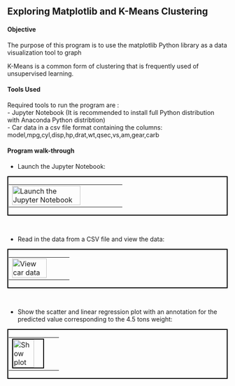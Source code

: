 <!---
Decision Science 1 Class - Exercise 6
# DS1_E7_Matplotlib_KMeans
--->
## Exploring Matplotlib and K-Means Clustering

#### Objective
The purpose of this program is to use the matplotlib Python library as a data visualization tool to graph 

K-Means is a common form of clustering that is frequently used of unsupervised learning. 


#### Tools Used
Required tools to run the program are :</br>
\- Jupyter Notebook (It is recommended to install full Python distribution with Anaconda Python distribtion) </br>
\- Car data in a csv file format containing the columns: model,mpg,cyl,disp,hp,drat,wt,qsec,vs,am,gear,carb</br>

#### Program walk-through
- Launch the Jupyter Notebook: <br/>
<p style="border: 2px solid #000000; padding: 1px;">
<table><tr><td>
<img src="https://github.com/user-attachments/assets/3c5112d2-6430-4258-90a1-87f0c0096729" width="80%" height="50%" alt="Launch the Jupyter Notebook" />
</td></tr></table>
</p>
</br>

- Read in the data from a CSV file and view the data: <br/>
<p style="border: 2px solid #000000; padding: 1px;">
<table><tr><td>
<img src="https://github.com/user-attachments/assets/b9e0df24-6e5a-4718-95c1-4f901b78d5e3" width="80%" height="50%" alt="View car data"/>
</td></tr>  
</table>
</p>
</br>

- Show the scatter and linear regression plot with an annotation for the predicted value corresponding to the 4.5 tons weight: </br>
<p style="border: 2px solid #000000; padding: 1px;">
<table>
<tr><td> 
<img src="https://github.com/user-attachments/assets/91370a02-1097-43a9-be9c-b739f58d1250" height="80%" width="70%" alt="Show plot" style="border: 2px solid black;"/></br>
</td></tr>
</table>
</p>
